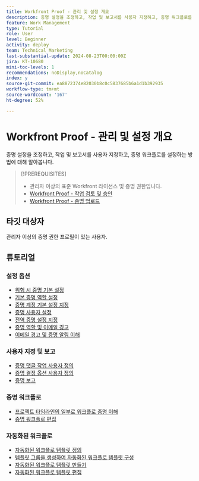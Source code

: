 ```yaml
---
title: Workfront Proof - 관리 및 설정 개요
description: 증명 설정을 조정하고, 작업 및 보고서를 사용자 지정하고, 증명 워크플로를 설정하는 방법에 대해 알아봅니다.
feature: Work Management
type: Tutorial
role: User
level: Beginner
activity: deploy
team: Technical Marketing
last-substantial-update: 2024-08-23T00:00:00Z
jira: KT-10680
mini-toc-levels: 1
recommendations: noDisplay,noCatalog
index: y
source-git-commit: ea8872374e82030b8c0c5837685b6a1d1b392935
workflow-type: tm+mt
source-wordcount: '167'
ht-degree: 52%

---
```



# Workfront Proof - 관리 및 설정 개요

증명 설정을 조정하고, 작업 및 보고서를 사용자 지정하고, 증명 워크플로를 설정하는 방법에 대해 알아봅니다.

>[!PREREQUISITES]
>
>* 관리자 이상의 표준 Workfront 라이선스 및 증명 권한입니다.
>* [Workfront Proof - 작업 검토 및 승인](https://experienceleague.adobe.com/?recommended=Workfront-L-1-2022.1.proof)
>* [Workfront Proof - 증명 업로드](https://experienceleague.adobe.com/?recommended=Workfront-U-1-2022.2.proof)

## 타깃 대상자

관리자 이상의 증명 권한 프로필이 있는 사용자.

## 튜토리얼

### 설정 옵션

* [위험 시 증명 기본 설정](/help/workfront-proof/administration-and-setup/set-default-at-risk-proof-settings.md)
* [기본 증명 역할 설정](/help/workfront-proof/administration-and-setup/set-default-proof-roles.md)
* [증명 계정 기본 설정 지정](/help/workfront-proof/administration-and-setup/set-up-default-proof-account-settings.md)
* [증명 사용자 설정](/help/workfront-proof/administration-and-setup/settings-for-proof-users.md)
* [전역 증명 설정 지정](/help/workfront-proof/administration-and-setup/setup-global-proof-settings.md)
* [증명 역할 및 이메일 경고](/help/workfront-proof/administration-and-setup/proof-roles-and-email-alerts.md)
* [이메일 경고 및 증명 알림 이해](/help/workfront-proof/administration-and-setup/email-alert-vs-proof-notification.md)

### 사용자 지정 및 보고

* [증명 댓글 작업 사용자 정의](/help/workfront-proof/administration-and-setup/customize-proof-comment-actions.md)
* [증명 결정 옵션 사용자 정의](/help/workfront-proof/administration-and-setup/customize-proof-decision-options.md)
* [증명 보고](/help/workfront-proof/administration-and-setup/report-on-proofs.md)

### 증명 워크플로

* [프로젝트 타임라인의 일부로 워크플로 증명 이해](/help/workfront-proof/proof-workflows/understand-and-create-proof-workflows.md)
* [증명 워크플로 편집](/help/workfront-proof/proof-workflows/edit-a-proof-workflow.md)


### 자동화된 워크플로

* [자동화된 워크플로 템플릿 정의](/help/workfront-proof/administration-and-setup/what-is-an-automated-workflow-template.md)
* [템플릿 그룹을 생성하여 자동화된 워크플로 템플릿 구성](/help/workfront-proof/administration-and-setup/create-template-groups.md)
* [자동화된 워크플로 템플릿 만들기](/help/workfront-proof/administration-and-setup/create-an-automated-workflow-template.md)
* [자동화된 워크플로 템플릿 편집](/help/workfront-proof/administration-and-setup/edit-an-automated-workflow-template.md)

